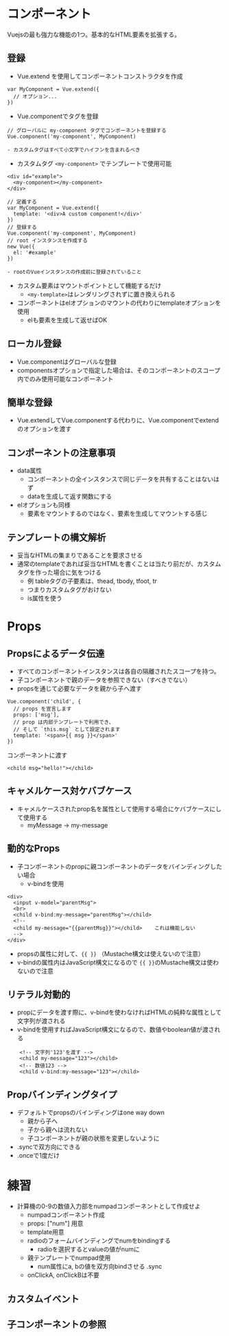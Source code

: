 
コンポーネント
========================

Vuejsの最も強力な機能の1つ。基本的なHTML要素を拡張する。

登録
-----

- Vue.extend を使用してコンポーネントコンストラクタを作成  
```
var MyComponent = Vue.extend({
  // オプション...
})
```
- Vue.componentでタグを登録  
```
// グローバルに my-component タグでコンポーネントを登録する
Vue.component('my-component', MyComponent)
```
    - カスタムタグはすべて小文字でハイフンを含まれるべき
- カスタムタグ `<my-component>` でテンプレートで使用可能  
```
<div id="example">
  <my-component></my-component>
</div>
```
```
// 定義する
var MyComponent = Vue.extend({
  template: '<div>A custom component!</div>'
})
// 登録する
Vue.component('my-component', MyComponent)
// root インスタンスを作成する
new Vue({
  el: '#example'
})
```
    - rootのVueインスタンスの作成前に登録されていること  
- カスタム要素はマウントポイントとして機能するだけ
    - `<my-template>`はレンダリングされずに置き換えられる
- コンポーネントはelオプションのマウントの代わりにtemplateオプションを使用
    - elも要素を生成して返せばOK


ローカル登録
----------------
- Vue.componentはグローバルな登録
- componentsオプションで指定した場合は、そのコンポーネントのスコープ内でのみ使用可能なコンポーネント

簡単な登録
---------------
- Vue.extendしてVue.componentする代わりに、Vue.componentでextendのオプションを渡す

コンポーネントの注意事項
---------------------------
- data属性
    - コンポーネントの全インスタンスで同じデータを共有することはないはず
    - dataを生成して返す関数にする
- elオプションも同様
    - 要素をマウントするのではなく、要素を生成してマウントする感じ

テンプレートの構文解析
--------------------------

- 妥当なHTMLの集まりであることを要求させる
- 通常のtemplateであれば妥当なHTMLを書くことは当たり前だが、カスタムタグを作った場合に気をつける
    - 例 tableタグの子要素は、thead, tbody, tfoot, tr
    - つまりカスタムタグがおけない
    - is属性を使う


Props
=============

Propsによるデータ伝達
---------------------------

- すべてのコンポーネントインスタンスは各自の隔離されたスコープを持つ。
- 子コンポーネントで親のデータを参照できない（すべきでない）
- propsを通じて必要なデータを親から子へ渡す

```
Vue.component('child', {
  // props を宣言します
  props: ['msg'], 
  // prop は内部テンプレートで利用でき、
  // そして `this.msg` として設定されます
  template: '<span>{{ msg }}</span>'
})
```

コンポーネントに渡す
```
<child msg="hello!"></child>
```

キャメルケース対ケバブケース
---------------------------------
- キャメルケースされたprop名を属性として使用する場合にケバブケースにして使用する
    - myMessage -> my-message

動的なProps
---------------
- 子コンポーネントのpropに親コンポーネントのデータをバインディングしたい場合
    - v-bindを使用

```
<div>
  <input v-model="parentMsg">
  <br>
  <child v-bind:my-message="parentMsg"></child>
  <!--
  <child my-message="{{parentMsg}}"></child>    これは機能しない
  -->
</div>
```

- propsの属性に対して、`{{ }}` （Mustache構文は使えないので注意）
- v-bindの属性内はJavaScript構文になるので `{{ }}`のMustache構文は使わないので注意

リテラル対動的
----------------

- propにデータを渡す際に、v-bindを使わなければHTMLの純粋な属性として文字列が渡される
- v-bindを使用すればJavaScript構文になるので、数値やboolean値が渡される

```
    <!-- 文字列'123'を渡す -->
    <child my-message="123"></child>
    <!-- 数値123 -->
    <child v-bind:my-message="123"></child>
```

Propバインディングタイプ
------------------------

- デフォルトでpropsのバインディングはone way down
    - 親から子へ
    - 子から親へは流れない
    - 子コンポーネントが親の状態を変更しないように
- .syncで双方向にできる
- .onceで1度だけ


練習
=====

- 計算機の0-9の数値入力部をnumpadコンポーネントとして作成せよ
    - numpadコンポーネント作成
    - props: ["num"] 用意
    - template用意
    - radioのフォームバインディングでnumをbindingする 
        - radioを選択するとvalueの値がnumに
    - 親テンプレートでnumpad使用
        - num属性にa, bの値を双方向bindさせる .sync
    - onClickA, onClickBは不要


カスタムイベント
-----------------


子コンポーネントの参照
-----------------


